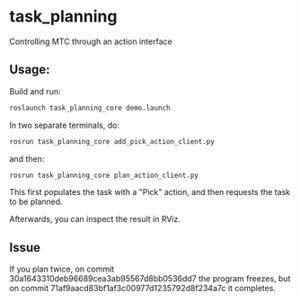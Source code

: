 # task_planning
Controlling MTC through an action interface

## Usage:

Build and run:
```bash
roslaunch task_planning_core demo.launch
```

In two separate terminals, do:
```bash
rosrun task_planning_core add_pick_action_client.py
```

and then:

```bash
rosrun task_planning_core plan_action_client.py
```

This first populates the task with a "Pick" action, and then requests the task to be planned.

Afterwards, you can inspect the result in RViz.

## Issue

If you plan twice, on commit 30a1643310deb96689cea3ab95567d8bb0536dd7 the program freezes, but on commit 71af9aacd83bf1af3c00977d1235792d8f234a7c it completes.
